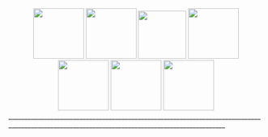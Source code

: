 
<div id="header" align="center">
 <img src="https://i.pinimg.com/736x/7f/f5/8f/7ff58f8cb344fabeca48059088d8adca.jpg" width="100"/> 
 <img src="https://heroin-bob.github.io/SpaceHeyLayoutEditor/images/stamps/STAMP%20(3589).png" width="100"/> 
 <img src="https://i.pinimg.com/736x/c9/7c/80/c97c8046dbc5ec80841e7358225170b7.jpg" width="95"/> 
 <img src="https://heroin-bob.github.io/SpaceHeyLayoutEditor/images/stamps/STAMP%20(6408).png" width="100"/> 
 <img src="https://heroin-bob.github.io/SpaceHeyLayoutEditor/images/stamps/STAMP%20(345).png" width="100"/> 
 <img src="https://heroin-bob.github.io/SpaceHeyLayoutEditor/images/stamps/STAMP%20(4207).png" width="100"/> 
 <img src="https://heroin-bob.github.io/SpaceHeyLayoutEditor/images/stamps/STAMP%20(2415).gif" width="100"/> 
</div>
 _________________________________________________________________________________________________________________________________________________





